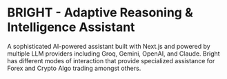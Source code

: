 # BRIGHT - Adaptive Reasoning & Intelligence Assistant
A sophisticated AI-powered assistant built with Next.js and powered by multiple LLM providers including Groq, Gemini, OpenAI, and Claude. Bright has different modes of interaction that provide specialized assistance for Forex and Crypto Algo trading amongst others.
